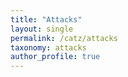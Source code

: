 ```yaml
---
title: "Attacks"
layout: single
permalink: /catz/attacks
taxonomy: attacks
author_profile: true
---
```

